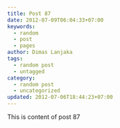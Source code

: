 ```yaml
---
title: Post 87
date: 2012-07-09T06:04:33+07:00
keywords:
  - random
  - post
  - pages
author: Dimas Lanjaka
tags:
  - random post
  - untagged
category:
  - random post
  - uncategorized
updated: 2012-07-06T18:44:23+07:00
---
```

This is content of post 87